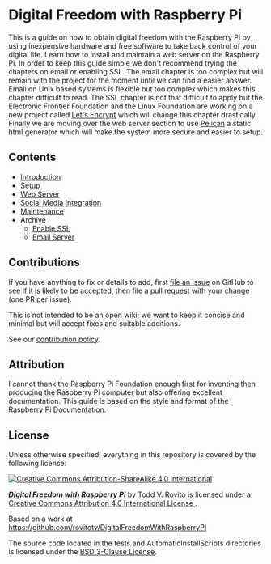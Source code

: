 # Digital Freedom with Raspberry Pi

This is a guide on how to obtain digital freedom with the Raspberry Pi by using
inexpensive hardware and free software to take back control of your digital
life.  Learn how to install and maintain a web server on the Raspberry Pi. In
order to keep this guide simple we don't recommend trying the chapters on email
or enabling SSL.  The email chapter is too complex but will remain with the
project for the moment until we can find a easier answer.  Email on Unix based
systems is flexible but too complex which makes this chapter difficult to read.
The SSL chapter is not that difficult to apply but the Electronic Frontier
Foundation and the Linux Foundation are working on a new project called [Let's
Encrypt](https://letsencrypt.org) which will change this chapter drastically.
Finally we are moving over the web server section to use
[Pelican](http://blog.getpelican.com) a static html generator which will make
the system more secure and easier to setup.

## Contents

- [Introduction](introduction.md)
- [Setup](setup.md)
- [Web Server](web.md)
- [Social Media Integration](social_media_integration.md)
- [Maintenance](maintenance.md)
- Archive
  - [Enable SSL](enableSSL.md)
  - [Email Server](email.md)

## Contributions

If you have anything to fix or details to add, first [file an
issue](https://github.com/rovitotv/DigitalFreedomWithRaspberryPI/issues) on 
GitHub to see if
it is likely to be accepted, then file a pull request with your change (one PR
per issue).

This is not intended to be an open wiki; we want to keep it concise and minimal
but will accept fixes and suitable additions.

See our [contribution policy](contributing.md).

## Attribution

I cannot thank the Raspberry Pi Foundation enough first for inventing then
producing the Raspberry Pi computer but also offering excellent documentation.
This guide is based on the style and format of the 
[Raspberry Pi Documentation](https://github.com/raspberrypi/documentation).

## License

Unless otherwise specified, everything in this repository is covered by the 
following license:

[![Creative Commons Attribution-ShareAlike 4.0 International](http://i.creativecommons.org/l/by-sa/4.0/88x31.png)](http://creativecommons.org/licenses/by-sa/4.0/)

***Digital Freedom with Raspberry Pi*** by 
[Todd V. Rovito](http://www.rovitotv.org) is licensed under a 
[ Creative Commons Attribution 4.0 International License ](http://creativecommons.org/licenses/by-sa/4.0/).

Based on a work at https://github.com/rovitotv/DigitalFreedomWithRaspberryPI

The source code located in the tests and AutomaticInstallScripts directories is
licensed under the 
[BSD 3-Clause License](http://opensource.org/licenses/BSD-3-Clause).
